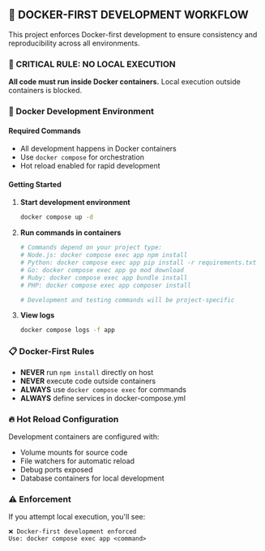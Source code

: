 ## 🐳 DOCKER-FIRST DEVELOPMENT WORKFLOW

This project enforces Docker-first development to ensure consistency and reproducibility across all environments.

### 🚨 CRITICAL RULE: NO LOCAL EXECUTION

**All code must run inside Docker containers.** Local execution outside containers is blocked.

### 🔧 Docker Development Environment

#### Required Commands
- All development happens in Docker containers
- Use `docker compose` for orchestration
- Hot reload enabled for rapid development

#### Getting Started

1. **Start development environment**
   ```bash
   docker compose up -d
   ```

2. **Run commands in containers**
   ```bash
   # Commands depend on your project type:
   # Node.js: docker compose exec app npm install
   # Python: docker compose exec app pip install -r requirements.txt
   # Go: docker compose exec app go mod download
   # Ruby: docker compose exec app bundle install
   # PHP: docker compose exec app composer install

   # Development and testing commands will be project-specific
   ```

3. **View logs**
   ```bash
   docker compose logs -f app
   ```

### 📋 Docker-First Rules

- **NEVER** run `npm install` directly on host
- **NEVER** execute code outside containers
- **ALWAYS** use `docker compose exec` for commands
- **ALWAYS** define services in docker-compose.yml

### 🔥 Hot Reload Configuration

Development containers are configured with:
- Volume mounts for source code
- File watchers for automatic reload
- Debug ports exposed
- Database containers for local development

### ⚠️ Enforcement

If you attempt local execution, you'll see:
```
❌ Docker-first development enforced
Use: docker compose exec app <command>
```